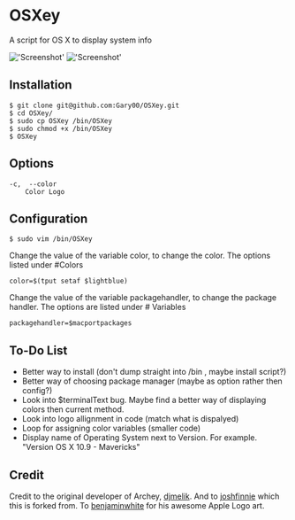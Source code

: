 OSXey
===============

A script for OS X to display system info

!['Screenshot'](https://raw.github.com/Gary00/OSXey/master/screenshot_normal.png)
!['Screenshot'](https://raw.github.com/Gary00/OSXey/master/screenshot_color.png)


Installation
------------
    $ git clone git@github.com:Gary00/OSXey.git
    $ cd OSXey/
    $ sudo cp OSXey /bin/OSXey
    $ sudo chmod +x /bin/OSXey 
    $ OSXey	


Options
------------
	-c,  --color
		Color Logo
		

Configuration
------------
 	$ sudo vim /bin/OSXey

Change the value of the variable color, to change the color. The options listed under #Colors

	color=$(tput setaf $lightblue)

Change the value of the variable packagehandler, to change the package handler. The options are listed under # Variables

	packagehandler=$macportpackages

To-Do List
------------

* Better way to install (don't dump straight into /bin , maybe install script?)
* Better way of choosing package manager (maybe as option rather then config?) 
* Look into $terminalText bug. Maybe find a better way of displaying colors then current method.
* Look into logo allignment in code (match what is dispalyed)
* Loop for assigning color variables (smaller code)
* Display name of Operating System next to Version. For example. "Version OS X 10.9 - Mavericks"

Credit
------
Credit to the original developer of Archey, [djmelik](https://github.com/djmelik/archey).
And to [joshfinnie](https://github.com/joshfinnie/archey-osx) which this is forked from. To [benjaminwhite](https://github.com/benjaminwhite/OSXey) for his awesome Apple Logo art.
